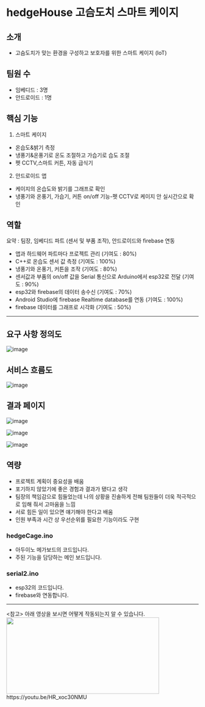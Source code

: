 # hedgeHouse 고슴도치 스마트 케이지

## 소개
- 고슴도치가 맞는 환경을 구성하고 보호자를 위한 스마트 케이지 (IoT)
## 팀원 수
- 임베디드 : 3명
- 안드로이드 : 1명

## 핵심 기능
1. 스마트 케이지
- 온습도&밝기 측정
- 냉풍기&온풍기로 온도 조절하고 가습기로 습도 조절
- 펫 CCTV,스마트 커튼, 자동 급식기
2. 안드로이드 앱
- 케이지의 온습도와 밝기를 그래프로 확인
- 냉풍기와 온풍기, 가습기, 커튼 on/off 기능-펫 CCTV로 케이지 안 실시간으로 확인

## 역할 
요약 : 팀장, 임베디드 파트 (센서 및 부품 조작), 안드로이드와 firebase 연동

- 앱과 하드웨어 파트마다 프로젝트 관리 (기여도 : 80%)
- C++로 온습도 센서 값 측정 (기여도 : 100%)
- 냉풍기와 온풍기, 커튼을 조작 (기여도 : 80%)
- 센서값과 부품의 on/off 값을 Serial 통신으로 Arduino에서 esp32로 전달 (기여도 : 90%)
- esp32와 firebase의 데이터 송수신 (기여도 : 70%)
- Android Studio에 firebase Realtime database를 연동 (기여도 : 100%)
- firebase 데이터를 그래프로 시각화 (기여도 : 50%)

<hr>

## 요구 사항 정의도

![image](https://github.com/EunSung98/hedgeHouse/assets/77737044/e4a15d96-a619-40e7-a690-b3c4c0bd044a)

## 서비스 흐름도
![image](https://github.com/EunSung98/hedgeHouse/assets/77737044/a4d5ef35-1b58-4fe6-9f89-65808c8ae12d)

## 결과 페이지
![image](https://github.com/EunSung98/hedgeHouse/assets/77737044/63f848c3-74ed-4066-844d-ae2e8f6fdd09)

![image](https://github.com/EunSung98/hedgeHouse/assets/77737044/1ad66410-39f5-4ccd-b816-4becab933d34)

![image](https://github.com/EunSung98/hedgeHouse/assets/77737044/84c22589-94f9-4b8c-959c-0096c51926b6)

## 역량
- 프로젝트 계획이 중요성을 배움
- 포기하지 않았기에 좋은 경험과 결과가 됐다고 생각
- 팀장의 책임감으로 힘들었는데 나의 상황을 진솔하게 전해 팀원들이 더욱 적극적으로 임해 줘서 고마움을 느낌  
- 서로 힘든 일이 있으면 얘기해야 한다고 배움
- 인원 부족과 시간 상 우선순위를 필요한 기능이라도 구현

### hedgeCage.ino
- 아두이노 메가보드의 코드입니다.
- 주된 기능을 담당하는 메인 보드입니다.

### serial2.ino
- esp32의 코드입니다.
- firebase와 연동합니다.

<hr>
<참고>
아래 영상을 보시면 어떻게 작동되는지 알 수 있습니다.<br>
<img src="https://user-images.githubusercontent.com/77737044/210165701-d9f0729c-68a5-4f03-b9bc-3d74f9292110.png" width="400" height="200">
https://youtu.be/HR_xoc30NMU
